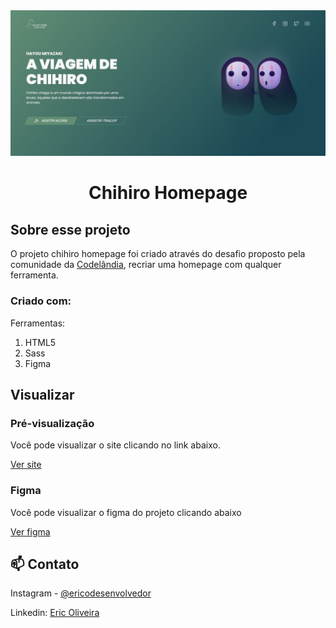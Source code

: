 <img src=".github/preview-chihiro-homepage.jpg" alt="Homepage do anime a viagem de chihiro." />

<br>

<h1 align="center">Chihiro Homepage</h1>

<!-- ABOUT THE PROJECT -->
## Sobre esse projeto

O projeto chihiro homepage foi criado através do desafio proposto pela comunidade da <a href="https://www.figma.com/file/Yb9IBH56g7T1hdIyZ3BMNO/Desafios---Codel%C3%A2ndia?node-id=5854-2&t=rmgncbmxKaVf1Zac-0">Codelândia</a>, recriar uma homepage com qualquer ferramenta.

### Criado com:

Ferramentas:  

1. HTML5
2. Sass
3. Figma

<!-- GETTING STARTED -->
## Visualizar 

### Pré-visualização

Você pode visualizar o site clicando no link abaixo.

[Ver site](https://ericodesenvolvedor.github.io/chihiro-homepage/)

### Figma

Você pode visualizar o figma do projeto clicando abaixo

[Ver figma](https://www.figma.com/file/Yb9IBH56g7T1hdIyZ3BMNO/Desafios---Codel%C3%A2ndia?node-id=5854-2&t=rmgncbmxKaVf1Zac-0)

<!-- CONTACT -->
## 📫 Contato

Instagram - [@ericodesenvolvedor](https://instagram.com/ericodesenvolvedor/)

Linkedin: [Eric Oliveira](https://www.linkedin.com/in/eric-de-oliveira-pereira/)